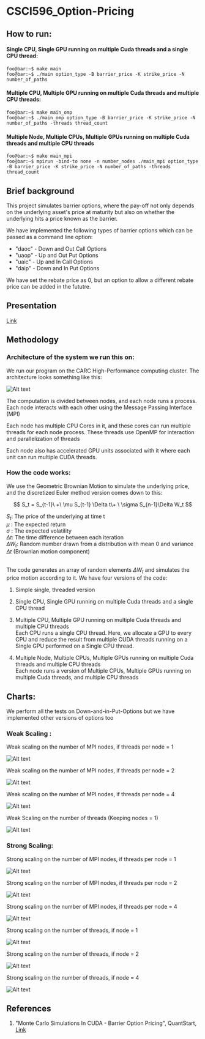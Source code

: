 # CSCI596_Option-Pricing

## How to run:

#### Single CPU, Single GPU running on multiple Cuda threads and a single CPU thread:
```console
foo@bar:~$ make main
foo@bar:~$ ./main option_type -B barrier_price -K strike_price -N number_of_paths
```

#### Multiple CPU, Multiple GPU running on multiple Cuda threads and multiple CPU threads:
```console
foo@bar:~$ make main_omp
foo@bar:~$ ./main_omp option_type -B barrier_price -K strike_price -N number_of_paths -threads thread_count
```
#### Multiple Node, Multiple CPUs, Multiple GPUs running on multiple Cuda threads and multiple CPU threads
```console
foo@bar:~$ make main_mpi
foo@bar:~$ mpirun -bind-to none -n number_nodes ./main_mpi option_type -B barrier_price -K strike_price -N number_of_paths -threads thread_count
```
## Brief background

This project simulates barrier options, where the pay-off not only depends on the underlying asset's price at maturity but also on whether the underlying hits a price known as the barrier.

We have implemented the following types of barrier options which can be passed as a command line option:
<ul>
<li>"daoc" - Down and Out Call Options</li>
<li>"uaop" - Up and Out Put Options</li>
<li>"uaic" - Up and In Call Options</li>
<li>"daip" - Down and In Put Options</li>
</ul>

We have set the rebate price as 0, but an option to allow a different rebate price can be added in the fututre.

## Presentation
[Link](https://docs.google.com/presentation/d/1jKo4DxYR8iUAGKAsCCW4L0UDvdvlTYFz5IpUdjG1vR8/edit#slide=id.g2628c323073_0_54)


## Methodology

### Architecture of the system we run this on:
We run our program on the CARC High-Performance computing cluster.
The architecture looks something like this:

![Alt text](image.png)
<p>
The computation is divided between nodes, and each node runs a process.
Each node interacts with each other using the Message Passing Interface (MPI)
<p>
Each node has multiple CPU Cores in it, and these cores can run multiple threads for each node process. These threads use OpenMP for interaction and parallelization of threads
<p>
Each node also has accelerated GPU units associated with it where each unit can run multiple CUDA threads.


### How the code works:

We use the Geometric Brownian Motion to simulate the underlying price, and the discretized Euler method version comes down to this:

$$ S_t = S_{t-1}\ +\  \mu S_{t-1} \Delta t\+ \ \sigma  S_{n-1}\Delta W_t  $$

$S_t$: The price of the underlying at time t <br>
$\mu$ : The expected return <br>
$\sigma$ : The expected volatility<br>
$\Delta t$: The time difference between each iteration <br>
$\Delta W_t$: Random number drawn from a distribution with mean 0 and variance $\Delta t$ (Brownian motion component) <br>
<br>

The code generates an array of random elements $\Delta W_t$ and simulates the price motion according to it. 
We have four versions of the code:
<ol>
<li> <p>Simple single, threaded version
<li> <p>Single CPU, Single GPU running on multiple Cuda threads and a single CPU thread
<li><p> Multiple CPU, Multiple GPU running on multiple Cuda threads and multiple CPU threads
<br> Each CPU runs a single CPU thread. Here, we allocate a GPU to every CPU and reduce the result from multiple CUDA threads running on a Single GPU performed on a Single CPU thread.  
<li> <p> Multiple Node, Multiple CPUs, Multiple GPUs running on multiple Cuda threads and multiple CPU threads<br>
Each node runs a version of Multiple CPUs, Multiple GPUs running on multiple Cuda threads, and multiple CPU threads
</ol>

## Charts:
We perform all the tests on Down-and-in-Put-Options but we have implemented other versions of options too
### Weak Scaling :
Weak scaling on the number of MPI nodes, if threads per node = 1

![Alt text](<charts/Nodes vs Speed-up (1 thread_node) weak scaling.png>)

Weak scaling on the number of MPI nodes, if threads per node = 2

![Alt text](<charts/Nodes vs Speed-up (2 Threads_Node) weak_scaling.png>)

Weak scaling on the number of MPI nodes, if threads per node = 4

![Alt text](<charts/Nodes and Speed-up (4 threads_node) weak_scaling.png>)

Weak Scaling on the number of threads (Keeping nodes = 1)

![Alt text](<charts/Speed-up vs Threads (Number of nodes = 1) Weak Scaling.png>)

### Strong Scaling:

Strong scaling on the number of MPI nodes, if threads per node = 1

![Alt text](<charts/Strong_Speedup_Nodes for 1 Thread.png>)

Strong scaling on the number of MPI nodes, if threads per node = 2

![Alt text](<charts/Strong_Speedup_Nodes for 2 Threads.png>)

Strong scaling on the number of MPI nodes, if threads per node = 4

![Alt text](<charts/Strong_Speedup_Nodes for 4 Threads.png>)

Strong scaling on the number of threads, if node = 1

![Alt text](<charts/Strong_Speedup_Threads for 1 Node.png>)

Strong scaling on the number of threads, if node = 2

![Alt text](<charts/Strong_Speedup_Threads for 2 Nodes.png>)

Strong scaling on the number of threads, if node = 4

![Alt text](<charts/Strong_Speedup_Threads for 4 Nodes.png>)

## References

1. "Monte Carlo Simulations In CUDA - Barrier Option Pricing",  QuantStart, [Link](https://www.quantstart.com/articles/Monte-Carlo-Simulations-In-CUDA-Barrier-Option-Pricing/) <br>
